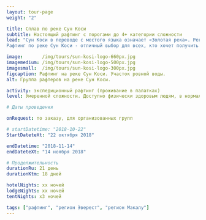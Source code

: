 ```yaml
---
layout: tour-page
weight: "2"

title: Сплав по реке Сун Коси
subtitle: Настоящий рафтинг с порогами до 4+ категории сложности
lead: "Сун Коси в переводе с местого языка означает «Золотая река». Река Сун Коси (особенно после муссонов в октябре, ноябре) обладает одними из самых больших порогов, в Непал. Стремительное русло, с порогами, названия которых говорят сами за себя: «Скалы носорога», «Мясорубка», «Большой черпак», «Джунгли» перемежается полосами огромных белых песчаных пляжей. Бурные пороги, названия которых говорят сами за себя: «Скалы носорога», «Мясорубка», «Большой черпак», «Джунгли», расслабляющие участки спокойной воды в живописных каньонах, освежающие водопады, интересные храмы, комфортабельные лагеря, разбитые на огромных белых песчаных пляжах.
Рафтинг по реке Сун Коси - отличный выбор для всех, кто хочет получить хорошее представление о сплаве по могучей Гималайской реке."

image:       /img/tours/sun-kosi-logo-660px.jpg
imagemedium: /img/tours/sun-kosi-logo-500px.jpg
imagesmall:  /img/tours/sun-kosi-logo-300px.jpg
figcaption: Рафтинг на реке Сун Коси. Участок ровной воды.
alt: Группа рафтеров на реке Сун Коси. 

activity: экспедиционный рафтинг (проживание в палатках)
level: Умеренной сложности. Доступно физически здоровым людям, в нормальной физической форме. Специальной подготовки не требуется.

# Даты проведения

onRequest: по заказу, для организованных групп

# startDatetime: "2018-10-22"
StartDateteXt: "22 октября 2018"

endDatetime: "2018-11-14"
endDateteXt: "14 ноября 2018"

# Продолжительность
durationRu: 21 день
durationKtm: 18 дней

hotelNights: xx ночей
lodgeNights: xx ночей
tentNights: x3 ночей

tags: ["рафтинг", "регион Эверест", "регион Макалу"]
---
```

